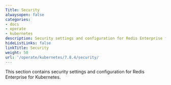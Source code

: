 ```yaml
---
Title: Security
alwaysopen: false
categories:
- docs
- operate
- kubernetes
description: Security settings and configuration for Redis Enterprise for Kubernetes
hideListLinks: false
linkTitle: Security
weight: 50
url: '/operate/kubernetes/7.8.4/security/
---
```


This section contains security settings and configuration for Redis Enterprise for Kubernetes.


